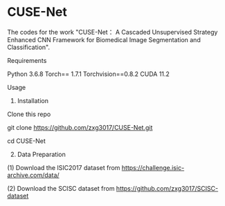 # CUSE-Net
The codes for the work "CUSE-Net： A Cascaded Unsupervised Strategy Enhanced CNN Framework for Biomedical Image Segmentation and Classification".

Requirements

Python 3.6.8
Torch== 1.7.1
Torchvision==0.8.2
CUDA 11.2

Usage

1. Installation

Clone this repo

git clone https://github.com/zxg3017/CUSE-Net.git

cd CUSE-Net

2. Data Preparation

(1) Download the ISIC2017 dataset from https://challenge.isic-archive.com/data/

(2) Download the SCISC dataset from https://github.com/zxg3017/SCISC-dataset
